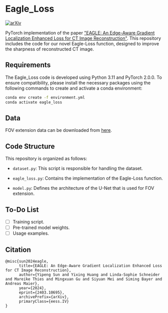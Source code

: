 # Eagle_Loss
[![arXiv](https://img.shields.io/badge/arXiv-2403.10695-b31b1b.svg)](http://arxiv.org/abs/2403.10695)


PyTorch implementation of the paper ["EAGLE: An Edge-Aware Gradient Localization Enhanced Loss for CT Image Reconstruction"](https://arxiv.org/abs/2403.10695). This repository includes the code for our novel Eagle-Loss function, designed to improve the sharpness of reconstructed CT image.

## Requirements

The Eagle_Loss code is developed using Python 3.11 and PyTorch 2.0.0. To ensure compatibility, please install the necessary packages using the following commands to create and activate a conda environment:

```bash
conda env create -f environment.yml
conda activate eagle_loss
```


## Data
FOV extension data can be downloaded from [here](https://drive.google.com/file/d/11Pkdw420Al4ubLKce4fNRrEqAD_37Gfg/view?usp=sharing).


## Code Structure

This repository is organized as follows:

- `dataset.py`: This script is responsible for handling the dataset.

- `eagle_loss.py`: Contains the implementation of the Eagle-Loss function.

- `model.py`: Defines the architecture of the U-Net that is used for FOV extension.

## To-Do List

- [ ] Training script.
- [ ] Pre-trained model weights.
- [ ] Usage examples.

## Citation

```
@misc{sun2024eagle,
      title={EAGLE: An Edge-Aware Gradient Localization Enhanced Loss for CT Image Reconstruction}, 
      author={Yipeng Sun and Yixing Huang and Linda-Sophie Schneider and Mareike Thies and Mingxuan Gu and Siyuan Mei and Siming Bayer and Andreas Maier},
      year={2024},
      eprint={2403.10695},
      archivePrefix={arXiv},
      primaryClass={eess.IV}
}
```
